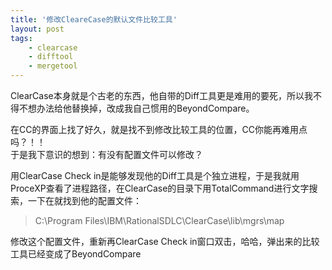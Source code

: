 ```yaml
---
title: '修改CleareCase的默认文件比较工具'
layout: post
tags:
    - clearcase
    - difftool
    - mergetool
---
```


ClearCase本身就是个古老的东西，他自带的Diff工具更是难用的要死，所以我不得不想办法给他替换掉，改成我自己惯用的BeyondCompare。

在CC的界面上找了好久，就是找不到修改比较工具的位置，CC你能再难用点吗？！！  
于是我下意识的想到：有没有配置文件可以修改？

用ClearCase Check in是能够发现他的Diff工具是个独立进程，于是我就用ProceXP查看了进程路径，在ClearCase的目录下用TotalCommand进行文字搜索，一下在就找到他的配置文件：  
> C:\Program Files\IBM\RationalSDLC\ClearCase\lib\mgrs\map

修改这个配置文件，重新再ClearCase Check in窗口双击，哈哈，弹出来的比较工具已经变成了BeyondCompare